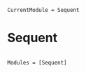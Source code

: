 ```@meta
CurrentModule = Sequent
```

# Sequent

```@index
```

```@autodocs
Modules = [Sequent]
```
